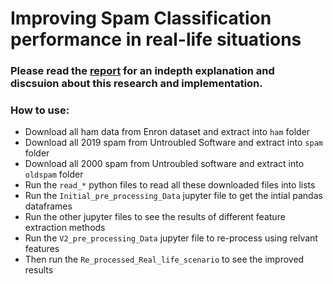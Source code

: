 # Improving Spam Classification performance in real-life situations
### Please read the [report](report.pdf) for an indepth explanation and discsuion about this research and implementation.

### How to use:
- Download all ham data from Enron dataset and extract into `ham` folder
- Download all 2019 spam from Untroubled Software and extract into `spam` folder
- Download all 2000 spam from Untroubled software and extract into `oldspam` folder
- Run the `read_*` python files to read all these downloaded files into lists
- Run the `Initial_pre_processing_Data` jupyter file to get the intial pandas dataframes
- Run the other jupyter files to see the results of different feature extraction methods
- Run the `V2_pre_processing_Data` jupyter file to re-process using relvant features
- Then run the `Re_processed_Real_life_scenario` to see the improved results
